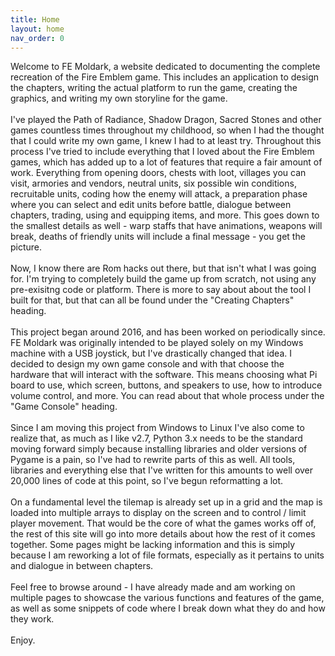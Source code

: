 ```yaml
---
title: Home
layout: home
nav_order: 0
---
```


Welcome to FE Moldark, a website dedicated to documenting the complete recreation of the Fire Emblem game. This includes an application to design the chapters, writing the actual platform to run the game, creating the graphics, and writing my own storyline for the game.
<br><br>
I've played the Path of Radiance, Shadow Dragon, Sacred Stones and other games countless times throughout my childhood, so when I had the thought that I could write my own game, I knew I had to at least try. Throughout this process I've tried to include everything that I loved about the Fire Emblem games, which has added up to a lot of features that require a fair amount of work. Everything from opening doors, chests with loot, villages you can visit, armories and vendors, neutral units, six possible win conditions, recruitable units, coding how the enemy will attack, a preparation phase where you can select and edit units before battle, dialogue between chapters, trading, using and equipping items, and more. This goes down to the smallest details as well - warp staffs that have animations, weapons will break, deaths of friendly units will include a final message - you get the picture.
<br><br>
Now, I know there are Rom hacks out there, but that isn't what I was going for. I'm trying to completely build the game up from scratch, not using any pre-exisitng code or platform. There is more to say about about the tool I built for that, but that can all be found under the "Creating Chapters" heading.
<br><br>
This project began around 2016, and has been worked on periodically since. FE Moldark was originally intended to be played solely on my Windows machine with a USB joystick, but I've drastically changed that idea. I decided to design my own game console and with that choose the hardware that will interact with the software. This means choosing what Pi board to use, which screen, buttons, and speakers to use, how to introduce volume control, and more. You can read about that whole process under the "Game Console" heading.
<br><br>
Since I am moving this project from Windows to Linux I've also come to realize that, as much as I like v2.7, Python 3.x needs to be the standard moving forward simply because installing libraries and older versions of Pygame is a pain, so I've had to rewrite parts of this as well. All tools, libraries and everything else that I've written for this amounts to well over 20,000 lines of code at this point, so I've begun reformatting a lot.
<br><br>
On a fundamental level the tilemap is already set up in a grid and the map is loaded into multiple arrays to display on the screen and to control / limit player movement. That would be the core of what the games works off of, the rest of this site will go into more details about how the rest of it comes together. Some pages might be lacking information and this is simply because I am reworking a lot of file formats, especially as it pertains to units and dialogue in between chapters.
<br><br>
Feel free to browse around - I have already made and am working on multiple pages to showcase the various functions and features of the game, as well as some snippets of code where I break down what they do and how they work.
<br><br>
Enjoy.
<br><br><br><br><br><br><br><br><br>
